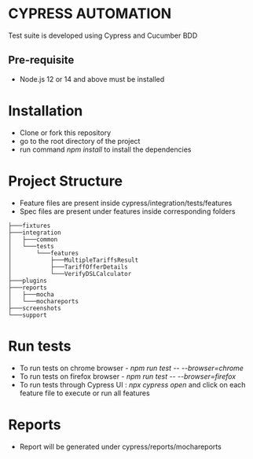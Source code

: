 # CYPRESS AUTOMATION

Test suite is developed using Cypress and Cucumber BDD

## Pre-requisite 

* Node.js 12 or 14 and above must be installed

# Installation
* Clone or fork this repository
* go to the root directory of the project
* run command *npm install* to install the dependencies

# Project Structure
* Feature files are present inside cypress/integration/tests/features
* Spec files are present under features inside corresponding folders
```
├───fixtures
├───integration
│   ├───common
│   └───tests
│       └───features
│           ├───MultipleTariffsResult
│           ├───TariffOfferDetails
│           └───VerifyDSLCalculator
├───plugins
├───reports
│   ├───mocha
│   └───mochareports
├───screenshots
└───support
```
# Run tests
* To run tests on chrome browser - *npm run test -- --browser=chrome*
* To run tests on firefox browser - *npm run test -- --browser=firefox*
* To run tests through Cypress UI : *npx cypress open* and click on each feature file to execute or run all features

# Reports
* Report will be generated under cypress/reports/mochareports
